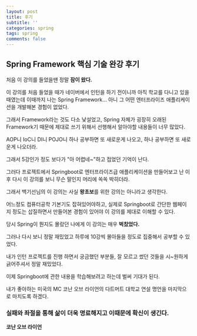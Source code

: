 ```yaml
---
layout: post
title: 후기
subtitle: ''
categories: spring
tags: spring
comments: false
---
```


## Spring Framework 핵심 기술 완강 후기

처음 이 강의를 들었을땐 정말 **잠이 왔다.**

이 강의를 처음 들었을 때가 네이버에서 인턴을 하기 전이니까 아직 학교를 다니고 있을 때였는데 이때까지 나는 Spring Framework... 아니 그 어떤 엔터프라이즈 애플리케이션을 개발해본 경험이 없었다.

그래서 Framework라는 것도 다소 낯설었고, Spring 자체가 굉장히 오래된 Framework기 때문에 제대로 쓰기 위해서 선행해서 알아야할 내용들이 너무 많았다.

AOP니 IoC니 DI니 POJO니 하나 공부하면 또 새로운게 나오고, 하나 공부하면 또 새로운게 나오더라.

그래서 5강인가 정도 보다가 "아 어렵네~"하고 접었던 기억이 난다.

그러다 프로젝트에서 Springboot로 엔터프라이즈급 애플리케이션을 만들어보고 난 이후 다시 이 강의를 보니 무슨 말인지 머리에 쏙쏙 박히더라.

그래서 백기선님의 이 강의는 사실 **왕초보**를 위한 강의는 아니라고 생각한다.

어느정도 컴퓨터공학 기본기도 잡혀있어야하고, 실제로 Springboot로 간단한 웹페이지 정도는 삽질하면서 만들어본 경험이 있어야 이 강의를 제대로 이해할 수 있다.

당시 Spring이 뭔지도 몰랐던 나에게 이 강의는 매우 **벅찼었다.**

그러나 다시 보니 정말 재밌었고 하루에 10강씩 몰아들을 정도로 집중해서 공부할 수 있었다.

내가 인턴 프로젝트를 진행 하면서 궁금했던 부분들, 잘 모르고 썼던 것들을 시~원하게 긁어주셔서 정말 재밌었다.

이제 Springboot에 관한 내용을 학습해보려고 하는데 벌써 기대가 된다.

내가 좋아하는 미국의 MC 코난 오브 라이언의 다트머트 대학교 연설 명언을 마지막으로 마치도록 하겠다.

### 실패와 좌절을 통해 삶이 더욱 명료해지고 이때문에 확신이 생긴다.

**코난 오브 라이언**